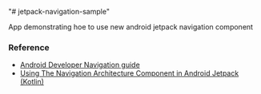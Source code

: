 "# jetpack-navigation-sample" 

App demonstrating hoe to use new android jetpack navigation component

<h3>Reference</h3>

<ul>
    <li>
        <a href="https://developer.android.com/guide/navigation">Android Developer Navigation guide</a>
    </li>
    <li>
        <a href="https://medium.com/@prasannajeet/using-the-navigation-architecture-component-in-android-jetpack-kotlin-48d4167ec9e5">
            Using The Navigation Architecture Component in Android Jetpack (Kotlin)</a>
    </li>
</ul>
